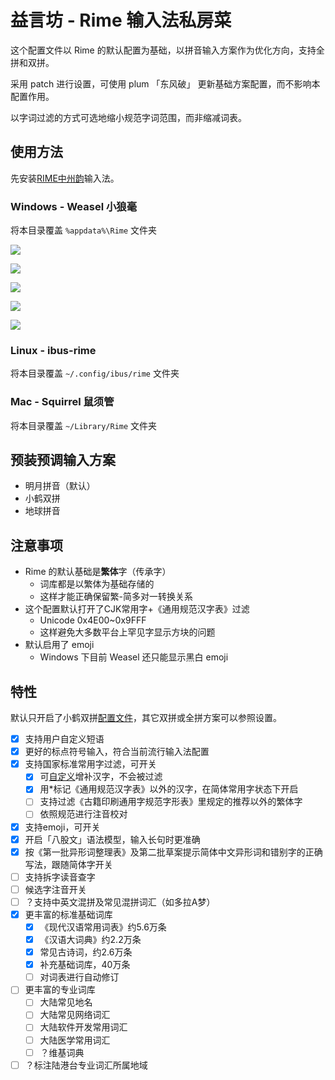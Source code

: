 # 益言坊 - Rime 输入法私房菜

这个配置文件以 Rime 的默认配置为基础，以拼音输入方案作为优化方向，支持全拼和双拼。

采用 patch 进行设置，可使用 plum 「东风破」 更新基础方案配置，而不影响本配置作用。

以字词过滤的方式可选地缩小规范字词范围，而非缩减词表。

## 使用方法

先安装[RIME中州韵](https://rime.im/)输入法。

### Windows - Weasel 小狼毫

将本目录覆盖 `%appdata%\Rime` 文件夹

![](https://user-images.githubusercontent.com/555062/169637295-bcafc054-94ad-4744-a9c0-bb27eb619eee.png)

![](https://user-images.githubusercontent.com/555062/169637437-68246475-b5ee-40ff-8127-61d9f04b55ee.png)

![](https://user-images.githubusercontent.com/555062/169637478-163b8836-b4e2-40fa-90b3-0f959de42540.png)

![](https://user-images.githubusercontent.com/555062/169683708-48ae38b6-419a-43a3-af44-6c3281f7fa32.png)

![](https://user-images.githubusercontent.com/555062/169683747-866286d0-ff68-48ce-9316-75b3596f0546.png)

### Linux - ibus-rime

将本目录覆盖 `~/.config/ibus/rime` 文件夹

### Mac - Squirrel 鼠须管

将本目录覆盖 `~/Library/Rime` 文件夹

## 预装预调输入方案

* 明月拼音（默认）
* 小鹤双拼
* 地球拼音

## 注意事项

* Rime 的默认基础是**繁体**字（传承字）
  * 词库都是以繁体为基础存储的
  * 这样才能正确保留繁-简多对一转换关系
* 这个配置默认打开了CJK常用字+《通用规范汉字表》过滤
  * Unicode 0x4E00~0x9FFF
  * 这样避免大多数平台上罕见字显示方块的问题
* 默认启用了 emoji
  * Windows 下目前 Weasel 还只能显示黑白 emoji

## 特性

默认只开启了小鹤双拼[配置文件](double_pinyin_flypy.custom.yaml)，其它双拼或全拼方案可以参照设置。

- [x] 支持用户自定义短语
- [x] 更好的标点符号输入，符合当前流行输入法配置
- [x] 支持国家标准常用字过滤，可开关
  * [x] 可[自定义](lua/charset.lua)增补汉字，不会被过滤
  * [x] 用*标记《通用规范汉字表》以外的汉字，在简体常用字状态下开启
  * [ ] 支持过滤《古籍印刷通用字规范字形表》里规定的推荐以外的繁体字
  * [ ] 依照规范进行注音校对
- [x] 支持emoji，可开关
- [x] 开启「八股文」语法模型，输入长句时更准确
- [x] 按《第一批异形词整理表》及第二批草案提示简体中文异形词和错别字的正确写法，跟随简体字开关
- [ ] 支持拆字读音查字
- [ ] 候选字注音开关
- [ ] ？支持中英文混拼及常见混拼词汇（如多拉A梦）
- [x] 更丰富的标准基础词库
  * [x] 《现代汉语常用词表》约5.6万条
  * [x] 《汉语大词典》约2.2万条
  * [x] 常见古诗词，约2.6万条
  * [x] 补充基础词库，40万条
  * [ ] 对词表进行自动修订
- [ ] 更丰富的专业词库
  * [ ] 大陆常见地名
  * [ ] 大陆常见网络词汇
  * [ ] 大陆软件开发常用词汇
  * [ ] 大陆医学常用词汇
  * [ ] ？维基词典
- [ ] ？标注陆港台专业词汇所属地域
